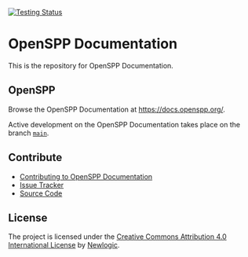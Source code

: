 [![Testing Status](https://github.com/openspp/documentation/actions/workflows/test.yml/badge.svg?branch=doc_v3 "Testing Status")](https://github.com/openspp/documentation/actions/workflows/test.yml)

# OpenSPP Documentation

This is the repository for OpenSPP Documentation.


## OpenSPP

Browse the OpenSPP Documentation at https://docs.openspp.org/.

Active development on the OpenSPP Documentation takes place on the branch [`main`](https://github.com/openspp/documentation/).

## Contribute

- [Contributing to OpenSPP Documentation](https://docs.openspp.org/contributing/index.html)
- [Issue Tracker](https://github.com/openspp/documentation/issues)
- [Source Code](https://github.com/openspp/documentation)

## License

The project is licensed under the [Creative Commons Attribution 4.0 International License](https://creativecommons.org/licenses/by/4.0/) by [Newlogic](https://newlogic.com).
